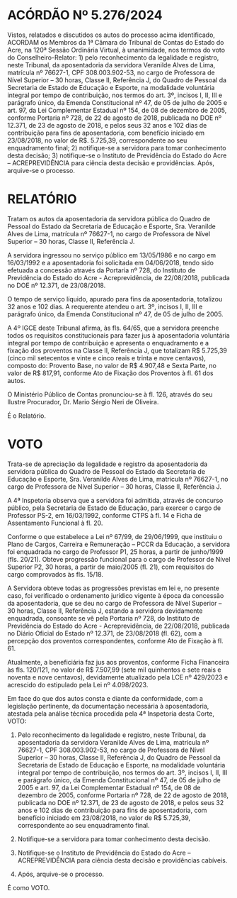 # ACÓRDÃO Nº 5.276/2024

Vistos, relatados e discutidos os autos do processo acima identificado, ACORDAM os Membros da 1ª Câmara do Tribunal de Contas do Estado do Acre, na 120ª Sessão Ordinária Virtual, à unanimidade, nos termos do voto do Conselheiro-Relator: 1) pelo reconhecimento da legalidade e registro, neste Tribunal, da aposentadoria da servidora Veranilde Alves de Lima, matrícula nº 76627-1, CPF 308.003.902-53, no cargo de Professora de Nível Superior – 30 horas, Classe II, Referência J, do Quadro de Pessoal da Secretaria de Estado de Educação e Esporte, na modalidade voluntária integral por tempo de contribuição, nos termos do art. 3º, incisos I, II, III e parágrafo único, da Emenda Constitucional nº 47, de 05 de julho de 2005 e art. 97, da Lei Complementar Estadual nº 154, de 08 de dezembro de 2005, conforme Portaria nº 728, de 22 de agosto de 2018, publicada no DOE nº 12.371, de 23 de agosto de 2018, e pelos seus 32 anos e 102 dias de contribuição para fins de aposentadoria, com benefício iniciado em 23/08/2018, no valor de R$. 5.725,39, correspondente ao seu enquadramento final; 2) notifique-se a servidora para tomar conhecimento desta decisão; 3) notifique-se o Instituto de Previdência do Estado do Acre – ACREPREVIDÊNCIA para ciência desta decisão e providências. Após, arquive-se o processo.

# RELATÓRIO

Tratam os autos da aposentadoria da servidora pública do Quadro de Pessoal do Estado da Secretaria de Educação e Esporte, Sra. Veranilde Alves de Lima, matrícula nº 76627-1, no cargo de Professora de Nível Superior – 30 horas, Classe II, Referência J.

A servidora ingressou no serviço público em 13/05/1986 e no cargo em 16/03/1992 e a aposentadoria foi solicitada em 04/06/2018, tendo sido efetuada a concessão através da Portaria nº 728, do Instituto de Previdência do Estado do Acre - Acreprevidência, de 22/08/2018, publicada no DOE nº 12.371, de 23/08/2018.

O tempo de serviço líquido, apurado para fins da aposentadoria, totalizou 32 anos e 102 dias. A requerente atendeu o art. 3º, incisos I, II, III e parágrafo único, da Emenda Constitucional nº 47, de 05 de julho de 2005.

A 4º IGCE deste Tribunal afirma, às fls. 64/65, que a servidora preenche todos os requisitos constitucionais para fazer jus à aposentadoria voluntária integral por tempo de contribuição e apresenta o enquadramento e a fixação dos proventos na Classe II, Referência J, que totalizam R$ 5.725,39 (cinco mil setecentos e vinte e cinco reais e trinta e nove centavos), composto do: Provento Base, no valor de R$ 4.907,48 e Sexta Parte, no valor de R$ 817,91, conforme Ato de Fixação dos Proventos à fl. 61 dos autos.

O Ministério Público de Contas pronunciou-se à fl. 126, através do seu Ilustre Procurador, Dr. Mario Sérgio Neri de Oliveira.

É o Relatório.

# VOTO

Trata-se de apreciação da legalidade e registro da aposentadoria da servidora pública do Quadro de Pessoal do Estado da Secretaria de Educação e Esporte, Sra. Veranilde Alves de Lima, matrícula nº 76627-1, no cargo de Professora de Nível Superior – 30 horas, Classe II, Referência J.

A 4ª Inspetoria observa que a servidora foi admitida, através de concurso público, pela Secretaria de Estado de Educação, para exercer o cargo de Professor PS-2, em 16/03/1992, conforme CTPS à fl. 14 e Ficha de Assentamento Funcional à fl. 20.

Conforme o que estabelece a Lei nº 67/99, de 29/06/1999, que instituiu o Plano de Cargos, Carreira e Remuneração – PCCR da Educação, a servidora foi enquadrada no cargo de Professor P1, 25 horas, a partir de junho/1999 (fls. 20/21). Obteve progressão funcional para o cargo de Professor de Nível Superior P2, 30 horas, a partir de maio/2005 (fl. 21), com requisitos do cargo comprovados às fls. 15/18.

A Servidora obteve todas as progressões previstas em lei e, no presente caso, foi verificado o ordenamento jurídico vigente à época da concessão da aposentadoria, que se deu no cargo de Professora de Nível Superior – 30 horas, Classe II, Referência J, estando a servidora devidamente enquadrada, consoante se vê pela Portaria nº 728, do Instituto de Previdência do Estado do Acre - Acreprevidência, de 22/08/2018, publicada no Diário Oficial do Estado nº 12.371, de 23/08/2018 (fl. 62), com a percepção dos proventos correspondentes, conforme Ato de Fixação à fl. 61.

Atualmente, a beneficiária faz jus aos proventos, conforme Ficha Financeira às fls. 120/121, no valor de R$ 7.507,99 (sete mil quinhentos e sete reais e noventa e nove centavos), devidamente atualizado pela LCE nº 429/2023 e acrescido do estipulado pela Lei nº 4.098/2023.

Em face do que dos autos consta e diante da conformidade, com a legislação pertinente, da documentação necessária à aposentadoria, atestada pela análise técnica procedida pela 4ª Inspetoria desta Corte, VOTO:

1. Pelo reconhecimento da legalidade e registro, neste Tribunal, da aposentadoria da servidora Veranilde Alves de Lima, matrícula nº 76627-1, CPF 308.003.902-53, no cargo de Professora de Nível Superior – 30 horas, Classe II, Referência J, do Quadro de Pessoal da Secretaria de Estado de Educação e Esporte, na modalidade voluntária integral por tempo de contribuição, nos termos do art. 3º, incisos I, II, III e parágrafo único, da Emenda Constitucional nº 47, de 05 de julho de 2005 e art. 97, da Lei Complementar Estadual nº 154, de 08 de dezembro de 2005, conforme Portaria nº 728, de 22 de agosto de 2018, publicada no DOE nº 12.371, de 23 de agosto de 2018, e pelos seus 32 anos e 102 dias de contribuição para fins de aposentadoria, com benefício iniciado em 23/08/2018, no valor de R$ 5.725,39, correspondente ao seu enquadramento final.

2. Notifique-se a servidora para tomar conhecimento desta decisão.

3. Notifique-se o Instituto de Previdência do Estado do Acre – ACREPREVIDÊNCIA para ciência desta decisão e providências cabíveis.
4. Após, arquive-se o processo.

É como VOTO.
